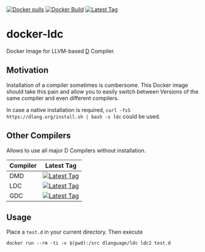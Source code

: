 [![Docker pulls](https://img.shields.io/docker/pulls/dlanguage/ldc.svg)](https://hub.docker.com/r/dlanguage/ldc/)
[![Docker Build](https://img.shields.io/docker/automated/dlanguage/ldc.svg)](https://hub.docker.com/r/dlanguage/ldc/)
[![Latest Tag](https://img.shields.io/github/tag/lindt/docker-ldc.svg)](https://hub.docker.com/r/dlanguage/ldc/)

# docker-ldc

Docker Image for LLVM-based [D](http://dlang.org) Compiler.

## Motivation

Installation of a compiler sometimes is cumbersome. This Docker image should take this pain and allow you to easily switch between Versions of the same compiler and even different compilers.

In case a native installation is required, `curl -fsS https://dlang.org/install.sh | bash -s ldc` could be used.

## Other Compilers

Allows to use all major D Compilers without installation.

| Compiler | Latest Tag |
| -------- | ---------- |
| DMD      | [![Latest Tag](https://img.shields.io/github/tag/lindt/docker-dmd.svg)](https://hub.docker.com/r/dlanguage/dmd/) |
| LDC      | [![Latest Tag](https://img.shields.io/github/tag/lindt/docker-ldc.svg)](https://hub.docker.com/r/dlanguage/ldc/) |
| GDC      | [![Latest Tag](https://img.shields.io/github/tag/lindt/docker-gdc.svg)](https://hub.docker.com/r/dlanguage/gdc/) |

## Usage

Place a `test.d` in your current directory.
Then execute
```
docker run --rm -ti -v $(pwd):/src dlanguage/ldc ldc2 test.d
```
